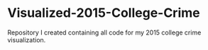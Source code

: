 # Visualized-2015-College-Crime

Repository I created containing all code for my 2015 college crime visualization.